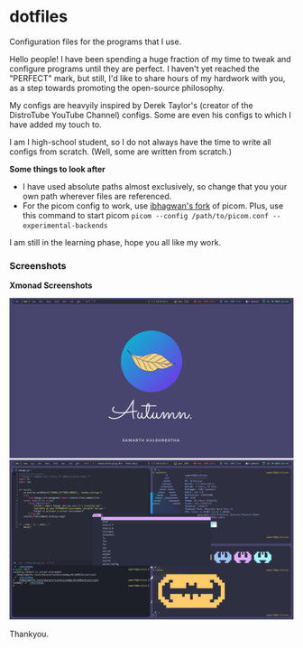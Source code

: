 # dotfiles
Configuration files for the programs that I use.

Hello people! I have been spending a huge fraction of my time to tweak and configure programs until they are perfect. I haven't yet reached the "PERFECT" mark, but still, I'd like to share hours of my hardwork with you, as a step towards promoting the open-source philosophy.

My configs are heavyily inspired by Derek Taylor's (creator of the DistroTube YouTube Channel) configs. Some are even his configs to which I have added my touch to. 

I am I high-school student, so I do not always have the time to write all configs from scratch. (Well, some are written from scratch.)

**Some things to look after**
* I have used absolute paths almost exclusively, so change that you your own path wherever files are referenced.
* For the picom config to work, use [ibhagwan's fork](https://github.com/ibhagwan/picom) of picom. Plus, use this command to start picom `picom --config /path/to/picom.conf --experimental-backends`

I am still in the learning phase, hope you all like my work.

### Screenshots

**Xmonad Screenshots**

![Xmonad Desktop](/screenshots/xmonadDesktop.png)
![Xmonad Desktop](/screenshots/xmonad.png)

Thankyou.
